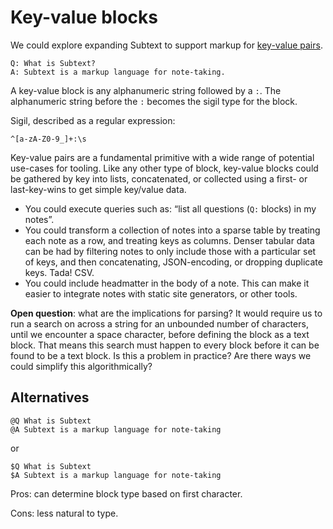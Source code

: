 # Key-value blocks

We could explore expanding Subtext to support markup for [key-value pairs](https://en.wikipedia.org/wiki/Attribute%E2%80%93value_pair).

```
Q: What is Subtext?
A: Subtext is a markup language for note-taking.
```

A key-value block is any alphanumeric string followed by a `:`. The alphanumeric string before the `:` becomes the sigil type for the block.

Sigil, described as a regular expression:

```
^[a-zA-Z0-9_]+:\s
```

Key-value pairs are a fundamental primitive with a wide range of potential use-cases for tooling. Like any other type of block, key-value blocks could be gathered by key into lists, concatenated, or collected using a first- or last-key-wins to get simple key/value data.

- You could execute queries such as: “list all questions (`Q:` blocks) in my notes”.
- You could transform a collection of notes into a sparse table by treating each note as a row, and treating keys as columns. Denser tabular data can be had by filtering notes to only include those with a particular set of keys, and then concatenating, JSON-encoding, or dropping duplicate keys. Tada! CSV.
- You could include headmatter in the body of a note. This can make it easier to integrate notes with static site generators, or other tools.

**Open question**: what are the implications for parsing? It would require us to run a search on across a string for an unbounded number of characters, until we encounter a space character, before defining the block as a text block. That means this search must happen to every block before it can be found to be a text block. Is this a problem in practice? Are there ways we could simplify this algorithmically?

## Alternatives

```
@Q What is Subtext
@A Subtext is a markup language for note-taking
```

or

```
$Q What is Subtext
$A Subtext is a markup language for note-taking
```

Pros: can determine block type based on first character.

Cons: less natural to type.